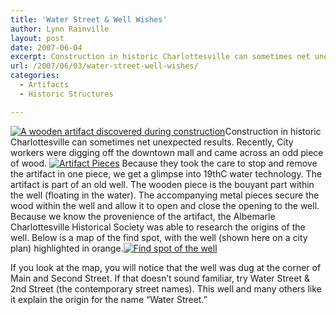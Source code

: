 ```yaml
---
title: 'Water Street & Well Wishes'
author: Lynn Rainville
layout: post
date: 2007-06-04
excerpt: Construction in historic Charlottesville can sometimes net unexpected results...
url: /2007/06/03/water-street-well-wishes/
categories:
  - Artifacts
  - Historic Structures

---
```

<a href="http://www.locohistory.org/blog//?attachment_id=120" rel="attachment wp-att-120" title="A wooden artifact discovered during construction"><img src="http://www.locohistory.org/blog/wp-content/uploads/2007/05/wackywell1.jpg" alt="A wooden artifact discovered during construction" /></a>Construction in historic Charlottesville can sometimes net unexpected results. Recently, City workers were digging off the downtown mall and came across an odd piece of wood. <a href="http://www.locohistory.org/blog/?attachment_id=122" rel="attachment wp-att-122" title="Artifact Pieces"><img src="http://www.locohistory.org/blog/wp-content/uploads/2007/05/wackywell2.jpg" alt="Artifact Pieces" /></a> Because they took the care to stop and remove the artifact in one piece, we get a glimpse into 19thC water technology. The artifact is part of an old well. The wooden piece is the bouyant part within the well (floating in the water). The accompanying metal pieces secure the wood within the well and allow it to open and close the opening to the well. Because we know the provenience of the artifact, the Albemarle Charlottesville Historical Society was able to research the origins of the well. Below is a map of the find spot, with the well (shown here on a city plan) highlighted in orange.<a href="http://www.locohistory.org/blog//?attachment_id=121" rel="attachment wp-att-121" title="Find spot of the well"><img src="http://www.locohistory.org/blog/wp-content/uploads/2007/05/wackywellmap.jpg" alt="Find spot of the well" /></a>

If you look at the map, you will notice that the well was dug at the corner of Main and Second Street. If that doesn&#8217;t sound familiar, try Water Street & 2nd Street (the contemporary street names). This well and many others like it explain the origin for the name &#8220;Water Street.&#8221;
